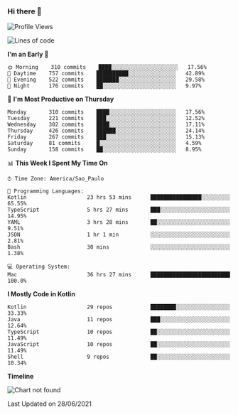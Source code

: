 ### Hi there 👋

<!--
**fernandonogueira/fernandonogueira** is a ✨ _special_ ✨ repository because its `README.md` (this file) appears on your GitHub profile.

Here are some ideas to get you started:

- 🔭 I’m currently working on ...
- 🌱 I’m currently learning ...
- 👯 I’m looking to collaborate on ...
- 🤔 I’m looking for help with ...
- 💬 Ask me about ...
- 📫 How to reach me: ...
- 😄 Pronouns: ...
- ⚡ Fun fact: ...
-->

<!--START_SECTION:waka-->
![Profile Views](http://img.shields.io/badge/Profile%20Views-3-blue)

![Lines of code](https://img.shields.io/badge/From%20Hello%20World%20I%27ve%20Written-568027%20lines%20of%20code-blue)

**I'm an Early 🐤** 

```text
🌞 Morning    310 commits    ████░░░░░░░░░░░░░░░░░░░░░   17.56% 
🌆 Daytime    757 commits    ██████████░░░░░░░░░░░░░░░   42.89% 
🌃 Evening    522 commits    ███████░░░░░░░░░░░░░░░░░░   29.58% 
🌙 Night      176 commits    ██░░░░░░░░░░░░░░░░░░░░░░░   9.97%

```
📅 **I'm Most Productive on Thursday** 

```text
Monday       310 commits    ████░░░░░░░░░░░░░░░░░░░░░   17.56% 
Tuesday      221 commits    ███░░░░░░░░░░░░░░░░░░░░░░   12.52% 
Wednesday    302 commits    ████░░░░░░░░░░░░░░░░░░░░░   17.11% 
Thursday     426 commits    ██████░░░░░░░░░░░░░░░░░░░   24.14% 
Friday       267 commits    ███░░░░░░░░░░░░░░░░░░░░░░   15.13% 
Saturday     81 commits     █░░░░░░░░░░░░░░░░░░░░░░░░   4.59% 
Sunday       158 commits    ██░░░░░░░░░░░░░░░░░░░░░░░   8.95%

```


📊 **This Week I Spent My Time On** 

```text
⌚︎ Time Zone: America/Sao_Paulo

💬 Programming Languages: 
Kotlin                   23 hrs 53 mins      ████████████████░░░░░░░░░   65.55% 
TypeScript               5 hrs 27 mins       ███░░░░░░░░░░░░░░░░░░░░░░   14.95% 
YAML                     3 hrs 28 mins       ██░░░░░░░░░░░░░░░░░░░░░░░   9.51% 
JSON                     1 hr 1 min          ░░░░░░░░░░░░░░░░░░░░░░░░░   2.81% 
Bash                     30 mins             ░░░░░░░░░░░░░░░░░░░░░░░░░   1.38%

💻 Operating System: 
Mac                      36 hrs 27 mins      █████████████████████████   100.0%

```

**I Mostly Code in Kotlin** 

```text
Kotlin                   29 repos            ████████░░░░░░░░░░░░░░░░░   33.33% 
Java                     11 repos            ███░░░░░░░░░░░░░░░░░░░░░░   12.64% 
TypeScript               10 repos            ██░░░░░░░░░░░░░░░░░░░░░░░   11.49% 
JavaScript               10 repos            ██░░░░░░░░░░░░░░░░░░░░░░░   11.49% 
Shell                    9 repos             ██░░░░░░░░░░░░░░░░░░░░░░░   10.34%

```


**Timeline**

![Chart not found](https://raw.githubusercontent.com/fernandonogueira/fernandonogueira/master/charts/bar_graph.png) 


 Last Updated on 28/06/2021
<!--END_SECTION:waka-->
